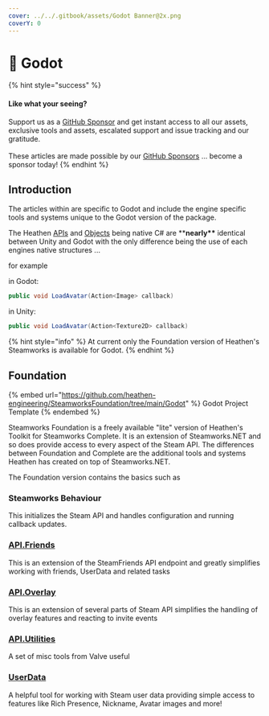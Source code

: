 ```yaml
---
cover: ../../.gitbook/assets/Godot Banner@2x.png
coverY: 0
---
```


# 🚧 Godot

{% hint style="success" %}
#### Like what your seeing?

Support us as a [GitHub Sponsor](../../become-a-sponsor/) and get instant access to all our assets, exclusive tools and assets, escalated support and issue tracking and our gratitude.\
\
These articles are made possible by our [GitHub Sponsors](../../become-a-sponsor/) ... become a sponsor today!
{% endhint %}

## Introduction

The articles within are specific to Godot and include the engine specific tools and systems unique to the Godot version of the package.&#x20;

The Heathen [APIs](../unity/api/) and [Objects](broken-reference) being native C# are \*\***nearly\*\*** identical between Unity and Godot with the only difference being the use of each engines native structures ...&#x20;

for example&#x20;

in Godot:

```csharp
public void LoadAvatar(Action<Image> callback)
```

in Unity:

```csharp
public void LoadAvatar(Action<Texture2D> callback)
```

{% hint style="info" %}
At current only the Foundation version of Heathen's Steamworks is available for Godot.
{% endhint %}

## Foundation

{% embed url="https://github.com/heathen-engineering/SteamworksFoundation/tree/main/Godot" %}
Godot Project Template
{% endembed %}

Steamworks Foundation is a freely available "lite" version of Heathen's Toolkit for Steamworks Complete. It is an extension of Steamworks.NET and so does provide access to every aspect of the Steam API. The differences between Foundation and Complete are the additional tools and systems Heathen has created on top of Steamworks.NET.

The Foundation version contains the basics such as

### Steamworks Behaviour

This initializes the Steam API and handles configuration and running callback updates.

### [API.Friends](../unity/api/friends.client.md)

This is an extension of the SteamFriends API endpoint and greatly simplifies working with friends, UserData and related tasks

### [API.Overlay](../unity/api/overlay.client.md)

This is an extension of several parts of Steam API simplifies the handling of overlay features and reacting to invite events

### [API.Utilities](../unity/api/utilities.client.md)

A set of misc tools from Valve useful&#x20;

### [UserData](broken-reference)

A helpful tool for working with Steam user data providing simple access to features like Rich Presence, Nickname, Avatar images and more!
